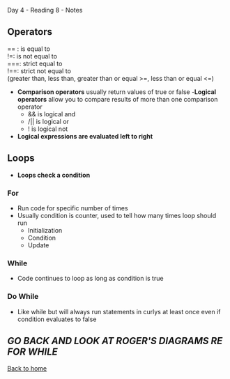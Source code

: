 Day 4 - Reading 8 - Notes

## Operators

== : is equal to <br>
!=: is not equal to <br>
===: strict equal to <br>
!==: strict not equal to <br>
 (greater than, less than, greater than or equal >=, less than or equal <=)

- **Comparison operators** usually return values of true or false
-**Logical operators** allow you to compare results of more than one comparison operator
    - && is logical and
    - /|| is logical or
    - ! is logical not
- **Logical expressions are evaluated left to right**

## Loops

- **Loops check a condition**
 ### For
- Run code for specific number of times
- Usually condition is counter, used to tell how many times loop should run
    - Initialization
    - Condition
    - Update

 ### While
- Code continues to loop as long as condition is true

 ### Do While
- Like while but will always run statements in curlys at least once even if condition evaluates to false

## *GO BACK AND LOOK AT ROGER'S DIAGRAMS RE FOR WHILE*




[Back to home](README.md)